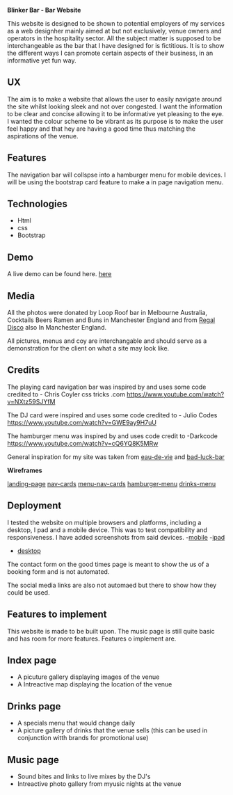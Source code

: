 **Blinker Bar - Bar Website**

This website is designed to be shown to potential employers of my services as a web designher mainly aimed at but not exclusively, venue owners and operators in the hospitality sector. 
All the subject matter is supposed to be interchangeable as the bar that I have designed for is fictitious. It is to show the different ways I can promote certain aspects of their business, in an informative yet fun way.

**UX**
----------

The aim is to  make a website that allows the user to easily navigate around the site whilst looking sleek and not over congested.
I want the information to be clear and concise allowing it to be informative yet pleasing to the eye. I wanted the colour scheme to
be vibrant as its purpose is to make the user feel happy and that hey are having a good time  thus matching the aspirations of the venue.


 **Features**
----------

The navigation bar will collspse into a hamburger menu for mobile devices.
I will be using the bootstrap card feature to make a in page navigation menu.

 **Technologies**
----------

 
- Html
- css
- Bootstrap

**Demo**
----------
A live demo can be found here. [here](https://8000-e494f380-bec5-42b5-bb5c-d0d295d9351b.ws-eu01.gitpod.io/)




 **Media**
----------

All the photos were donated by Loop Roof bar in Melbourne Australia, Cocktails Beers Ramen and Buns
in Manchester England and from [Regal Disco](https://www.facebook.com/regaldisco/) also In Manchester England.




All pictures, menus and coy are interchangable and should serve as a demonstration for the client on what a site may look like.



 **Credits**
----------

The playing card navigation bar was inspired by and uses some code credited to - Chris Coyler css tricks .com
https://www.youtube.com/watch?v=NXtz59SJYfM


The DJ card were inspired and uses some code credited to - Julio Codes
https://www.youtube.com/watch?v=GWE9ay9H7uU

The hamburger menu was inspired by and uses code credit to -Darkcode
https://www.youtube.com/watch?v=cQ6YQ8K5MRw

General inspiration for my site was taken from [eau-de-vie](http://www.eaudevie.com.au/) and [bad-luck-bar](http://www.badluckbar.com/)

**Wireframes**

[landing-page](wireframe/landing-page-desktop-mobile.jpg)
[nav-cards](wireframe/cards-desktop.jpg)
[menu-nav-cards](wireframe/menu-cards-desk-mob.jpg)
[hamburger-menu](wireframe/opening-hours-desk-mob.jpg)
[drinks-menu](wireframe/wine-menu-desk-mob.jpg)

**Deployment**
----------

I tested the website on multiple browsers and platforms, including a desktop, I pad and a mobile device. 
This was to test compatibility and responsiveness. I have added screenshots from said devices.
-[mobile](devices/mobile/card-nav-mob.png)
-[ipad](devices/beer-list-ipad.png)
- [desktop](devices/mobile/booking-form-desk.png)






The contact form on the good times page is meant to show the us of a booking form and is not automated.

The social media links are also not automaed but there to show how they could be used.

**Features to implement**
----------

This website is made to be built upon. The music page is still quite basic and has room for more features. Features o implement are.

Index page
----------
 - A picuture gallery displaying images of the venue
 - A Intreactive map displaying the location of the venue

Drinks page
----------
- A specials menu that would change daily 
- A picture gallery of drinks that the venue sells (this can be used in conjunction witth brands for promotional use)

 

Music page
----------
 - Sound bites and links to live mixes by the DJ's
 - Intreactive photo gallery from myusic nights at the venue

 